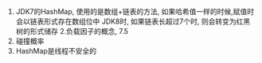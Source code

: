 1. JDK7的HashMap, 使用的是数组+链表的方法, 如果哈希值一样的时候,赋值时会以链表形式存在数组位中
JDK8时, 如果链表长超过7个时, 则会转变为红黑树的形式储存
2.负载因子的概念, 7.5
3. 碰撞概率
4. HashMap是线程不安全的